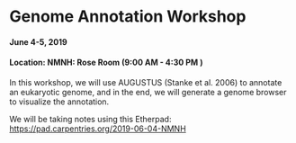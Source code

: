 # Genome Annotation Workshop 
#### June 4-5, 2019
#### Location: NMNH: Rose Room (9:00 AM - 4:30 PM )

In this workshop, we will use AUGUSTUS (Stanke et al. 2006) to annotate an eukaryotic genome, and in the end, we will generate a genome browser to visualize the annotation.

We will be taking notes using this Etherpad: https://pad.carpentries.org/2019-06-04-NMNH


